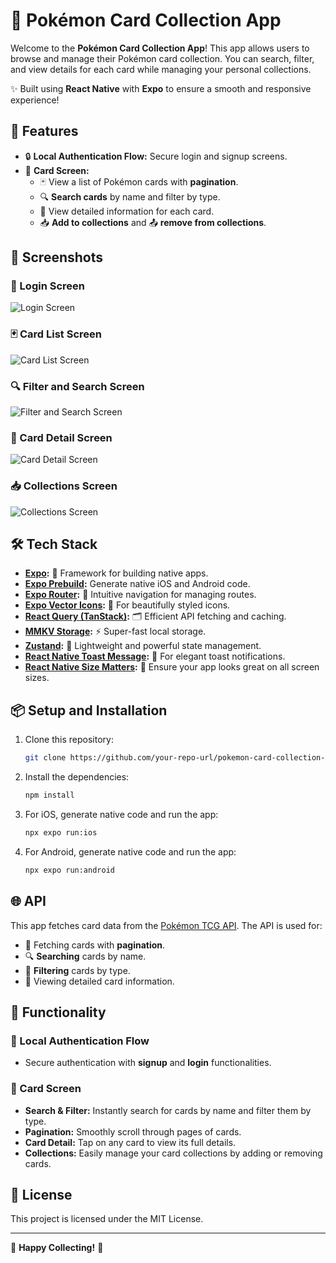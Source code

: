 # 🎴 Pokémon Card Collection App

Welcome to the **Pokémon Card Collection App**! This app allows users to browse and manage their Pokémon card collection. You can search, filter, and view details for each card while managing your personal collections.

✨ Built using **React Native** with **Expo** to ensure a smooth and responsive experience!

## 🚀 Features

- 🔒 **Local Authentication Flow:** Secure login and signup screens.
- 🎴 **Card Screen:**
  - 🃏 View a list of Pokémon cards with **pagination**.
  - 🔍 **Search cards** by name and filter by type.
  - 📝 View detailed information for each card.
  - 📥 **Add to collections** and 📤 **remove from collections**.

## 📸 Screenshots

### 🔐 Login Screen
![Login Screen](./assets/images/preview1.png)

### 🃏 Card List Screen
![Card List Screen](./assets/images/preview2.png)

### 🔍 Filter and Search Screen
![Filter and Search Screen](./assets/images/preview3.png)

### 📝 Card Detail Screen
![Card Detail Screen](./assets/images/preview4.png)

### 📥 Collections Screen
![Collections Screen](./assets/images/preview5.png)

## 🛠️ Tech Stack

- **[Expo](https://expo.dev/):** 🚀 Framework for building native apps.
- **[Expo Prebuild](https://docs.expo.dev/workflow/prebuild/):** Generate native iOS and Android code.
- **[Expo Router](https://expo.github.io/router/docs/):** 🧭 Intuitive navigation for managing routes.
- **[Expo Vector Icons](https://docs.expo.dev/guides/icons/):** 🎨 For beautifully styled icons.
- **[React Query (TanStack)](https://tanstack.com/query/v4):** 🗂️ Efficient API fetching and caching.
- **[MMKV Storage](https://github.com/mrousavy/react-native-mmkv):** ⚡ Super-fast local storage.
- **[Zustand](https://zustand-demo.pmnd.rs/):** 🐻 Lightweight and powerful state management.
- **[React Native Toast Message](https://github.com/calintamas/react-native-toast-message):** 🍞 For elegant toast notifications.
- **[React Native Size Matters](https://github.com/nirsky/react-native-size-matters):** 📐 Ensure your app looks great on all screen sizes.

## 📦 Setup and Installation

1. Clone this repository:
    ```bash
    git clone https://github.com/your-repo-url/pokemon-card-collection-app.git
    ```

2. Install the dependencies:
    ```bash
    npm install
    ```

3. For iOS, generate native code and run the app:
    ```bash
    npx expo run:ios
    ```

4. For Android, generate native code and run the app:
    ```bash
    npx expo run:android
    ```

## 🌐 API

This app fetches card data from the [Pokémon TCG API](https://docs.pokemontcg.io/). The API is used for:
- 📜 Fetching cards with **pagination**.
- 🔍 **Searching** cards by name.
- 🎨 **Filtering** cards by type.
- 📝 Viewing detailed card information.

## 🎯 Functionality

### 🔐 Local Authentication Flow
- Secure authentication with **signup** and **login** functionalities.

### 🎴 Card Screen
- **Search & Filter:** Instantly search for cards by name and filter them by type.
- **Pagination:** Smoothly scroll through pages of cards.
- **Card Detail:** Tap on any card to view its full details.
- **Collections:** Easily manage your card collections by adding or removing cards.

## 📝 License

This project is licensed under the MIT License.

---

🌟 **Happy Collecting!** 🌟
